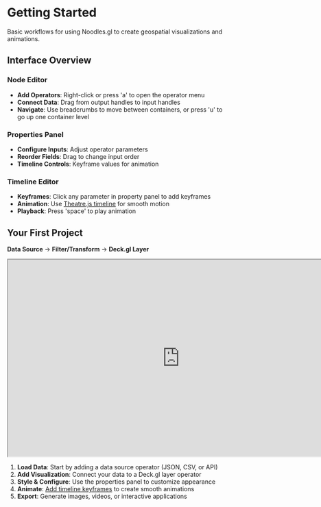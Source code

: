 # Getting Started

Basic workflows for using Noodles.gl to create geospatial visualizations and animations.

## Interface Overview

### Node Editor
- **Add Operators**: Right-click or press 'a' to open the operator menu
- **Connect Data**: Drag from output handles to input handles
- **Navigate**: Use breadcrumbs to move between containers, or press 'u' to go up one container level

### Properties Panel
- **Configure Inputs**: Adjust operator parameters
- **Reorder Fields**: Drag to change input order
- **Timeline Controls**: Keyframe values for animation

### Timeline Editor
- **Keyframes**: Click any parameter in property panel to add keyframes
- **Animation**: Use [Theatre.js timeline](https://www.theatrejs.com/docs/latest/manual/sequences#addingremoving-keyframes) for smooth motion
- **Playback**: Press 'space' to play animation

## Your First Project

**Data Source** → **Filter/Transform** → **Deck.gl Layer**

<iframe src="https://drive.google.com/file/d/13e933pV8w_NfLUlmXa1vEw8JB4KfmL4z/preview" width="800" height="460" allow="autoplay"></iframe>

1. **Load Data**: Start by adding a data source operator (JSON, CSV, or API)
2. **Add Visualization**: Connect your data to a Deck.gl layer operator
3. **Style & Configure**: Use the properties panel to customize appearance
4. **Animate**: [Add timeline keyframes](./animation-and-rendering.md) to create smooth animations
5. **Export**: Generate images, videos, or interactive applications
